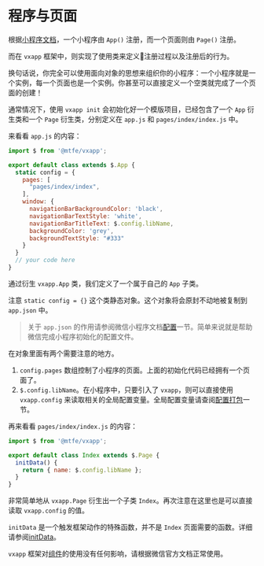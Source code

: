 # 程序与页面

根据[小程序文档][小程序文档]，一个小程序由 `App()` 注册，而一个页面则由 `Page()` 注册。

而在 `vxapp` 框架中，则实现了使用类来定义注册过程以及注册后的行为。

换句话说，你完全可以使用面向对象的思想来组织你的小程序：一个小程序就是一个实例，每一个页面也是一个实例。你甚至可以直接定义一个空类就完成了一个页面的创建！

通常情况下，使用 `vxapp init` 会初始化好一个模版项目，已经包含了一个 `App` 衍生类和一个 `Page` 衍生类，分别定义在 `app.js` 和 `pages/index/index.js` 中。

来看看 `app.js` 的内容：

```javascript
import $ from '@mtfe/vxapp';

export default class extends $.App {
  static config = {
    pages: [
      "pages/index/index",
    ],
    window: {
      navigationBarBackgroundColor: 'black',
      navigationBarTextStyle: 'white',
      navigationBarTitleText: $.config.libName,
      backgroundColor: 'grey',
      backgroundTextStyle: "#333"
    }
  }
  // your code here
}
```

通过衍生 `vxapp.App` 类，我们定义了一个属于自己的 `App` 子类。

注意 `static config = {}` 这个类静态对象。这个对象将会原封不动地被复制到 `app.json` 中。

> 关于 `app.json` 的作用请参阅微信小程序文档[配置][配置]一节。简单来说就是帮助微信完成小程序初始化的配置文件。

在对象里面有两个需要注意的地方。

1. `config.pages` 数组控制了小程序的页面。上面的初始化代码已经拥有一个页面了。
1. `$.config.libName`。在小程序中，只要引入了 `vxapp`，则可以直接使用 `vxapp.config` 来读取相关的全局配置变量。全局配置变量请查阅[配置打包][配置打包]一节。

再来看看 `pages/index/index.js` 的内容：

```javascript
import $ from '@mtfe/vxapp';

export default class Index extends $.Page {
  initData() {
    return { name: $.config.libName };
  }
}
```

非常简单地从 `vxapp.Page` 衍生出一个子类 `Index`。再次注意在这里也是可以直接读取 `vxapp.config` 的值。

`initData` 是一个触发框架动作的特殊函数，并不是 `Index` 页面需要的函数。详细请参阅[initData][initData]。

`vxapp` 框架对[组件][组件]的使用没有任何影响，请根据微信官方文档正常使用。

[小程序文档]: https://mp.weixin.qq.com/debug/wxadoc/dev/framework/app-service/app.html
[配置]: https://mp.weixin.qq.com/debug/wxadoc/dev/framework/config.html
[配置打包]: /directory/config.md
[initData]: /app/Page.md#initdata
[组件]: https://mp.weixin.qq.com/debug/wxadoc/dev/component